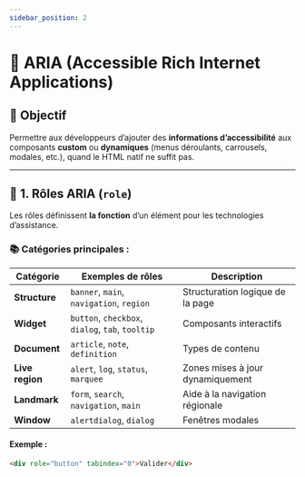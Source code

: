 ```yaml
---
sidebar_position: 2
---
```


# 🧱 ARIA (Accessible Rich Internet Applications)

## 🎯 Objectif
Permettre aux développeurs d’ajouter des **informations d’accessibilité** aux composants **custom** ou **dynamiques** (menus déroulants, carrousels, modales, etc.), quand le HTML natif ne suffit pas.

---

## 🔷 1. Rôles ARIA (`role`)

Les rôles définissent **la fonction** d’un élément pour les technologies d’assistance.

### 📚 Catégories principales :

| Catégorie        | Exemples de rôles                                 | Description                                      |
|------------------|---------------------------------------------------|--------------------------------------------------|
| **Structure**     | `banner`, `main`, `navigation`, `region`          | Structuration logique de la page                 |
| **Widget**        | `button`, `checkbox`, `dialog`, `tab`, `tooltip` | Composants interactifs                          |
| **Document**      | `article`, `note`, `definition`                   | Types de contenu                                |
| **Live region**   | `alert`, `log`, `status`, `marquee`               | Zones mises à jour dynamiquement               |
| **Landmark**      | `form`, `search`, `navigation`, `main`            | Aide à la navigation régionale                 |
| **Window**        | `alertdialog`, `dialog`                           | Fenêtres modales                                |

#### Exemple :
```html
<div role="button" tabindex="0">Valider</div>
